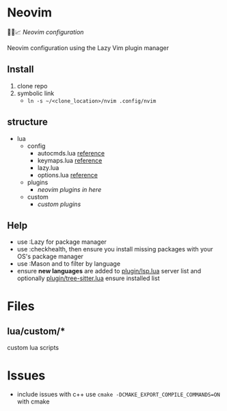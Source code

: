 # Neovim

👷‍♂️📈 _Neovim configuration_

Neovim configuration using the Lazy Vim plugin manager

## Install

1. clone repo
2. symbolic link
   - `ln -s ~/<clone_location>/nvim .config/nvim`

## structure

- lua
   - config
      - autocmds.lua [reference](https://github.com/LazyVim/LazyVim/blob/main/lua/lazyvim/config/autocmds.lua)
      - keymaps.lua [reference](https://github.com/LazyVim/LazyVim/blob/main/lua/lazyvim/config/keymaps.lua)
      - lazy.lua
      - options.lua [reference](https://github.com/LazyVim/LazyVim/blob/main/lua/lazyvim/config/options.lua)
   - plugins
      - _neovim plugins in here_
   - custom
      - _custom plugins_

## Help

- use :Lazy for package manager
- use :checkhealth, then ensure you install missing packages with your OS's package manager
- use :Mason and <C-f> to filter by language
- ensure **new languages** are added to [plugin/lsp.lua](plugin/lsp.lua) server list and optionally [plugin/tree-sitter.lua](plugin/tree-sitter.lua) ensure installed list

# Files

## lua/custom/\*

custom lua scripts

# Issues
- include issues with c++ use `cmake -DCMAKE_EXPORT_COMPILE_COMMANDS=ON` with cmake
